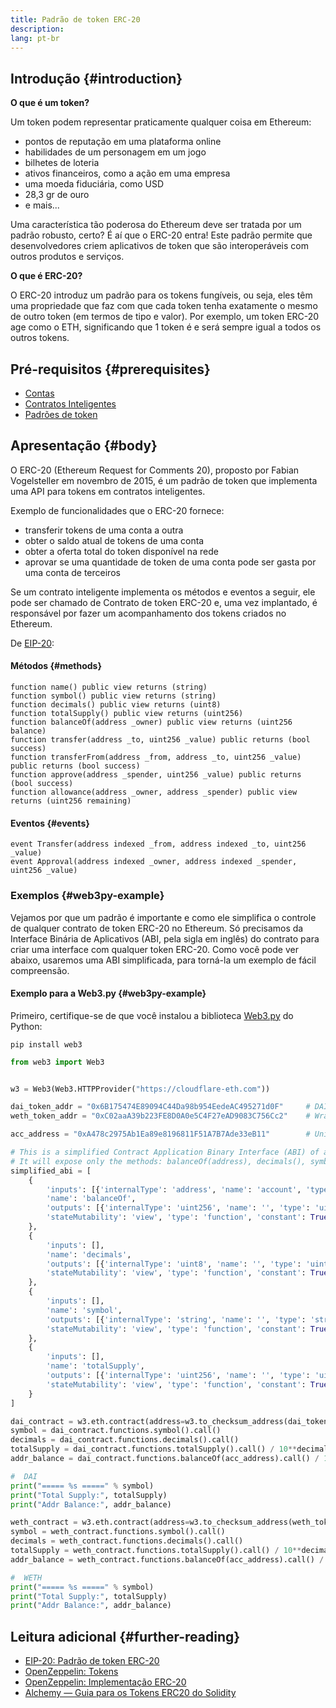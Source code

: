 ```yaml
---
title: Padrão de token ERC-20
description:
lang: pt-br
---
```


## Introdução {#introduction}

**O que é um token?**

Um token podem representar praticamente qualquer coisa em Ethereum:

- pontos de reputação em uma plataforma online
- habilidades de um personagem em um jogo
- bilhetes de loteria
- ativos financeiros, como a ação em uma empresa
- uma moeda fiduciária, como USD
- 28,3 gr de ouro
- e mais...

Uma característica tão poderosa do Ethereum deve ser tratada por um padrão robusto, certo? É aí que o ERC-20 entra! Este padrão permite que desenvolvedores criem aplicativos de token que são interoperáveis com outros produtos e serviços.

**O que é ERC-20?**

O ERC-20 introduz um padrão para os tokens fungíveis, ou seja, eles têm uma propriedade que faz com que cada token tenha exatamente o mesmo de outro token (em termos de tipo e valor). Por exemplo, um token ERC-20 age como o ETH, significando que 1 token é e será sempre igual a todos os outros tokens.

## Pré-requisitos {#prerequisites}

- [Contas](/developers/docs/accounts)
- [Contratos Inteligentes](/developers/docs/smart-contracts/)
- [Padrões de token](/developers/docs/standards/tokens/)

## Apresentação {#body}

O ERC-20 (Ethereum Request for Comments 20), proposto por Fabian Vogelsteller em novembro de 2015, é um padrão de token que implementa uma API para tokens em contratos inteligentes.

Exemplo de funcionalidades que o ERC-20 fornece:

- transferir tokens de uma conta a outra
- obter o saldo atual de tokens de uma conta
- obter a oferta total do token disponível na rede
- aprovar se uma quantidade de token de uma conta pode ser gasta por uma conta de terceiros

Se um contrato inteligente implementa os métodos e eventos a seguir, ele pode ser chamado de Contrato de token ERC-20 e, uma vez implantado, é responsável por fazer um acompanhamento dos tokens criados no Ethereum.

De [EIP-20](https://eips.ethereum.org/EIPS/eip-20):

#### Métodos {#methods}

```solidity
function name() public view returns (string)
function symbol() public view returns (string)
function decimals() public view returns (uint8)
function totalSupply() public view returns (uint256)
function balanceOf(address _owner) public view returns (uint256 balance)
function transfer(address _to, uint256 _value) public returns (bool success)
function transferFrom(address _from, address _to, uint256 _value) public returns (bool success)
function approve(address _spender, uint256 _value) public returns (bool success)
function allowance(address _owner, address _spender) public view returns (uint256 remaining)
```

#### Eventos {#events}

```solidity
event Transfer(address indexed _from, address indexed _to, uint256 _value)
event Approval(address indexed _owner, address indexed _spender, uint256 _value)
```

### Exemplos {#web3py-example}

Vejamos por que um padrão é importante e como ele simplifica o controle de qualquer contrato de token ERC-20 no Ethereum. Só precisamos da Interface Binária de Aplicativos (ABI, pela sigla em inglês) do contrato para criar uma interface com qualquer token ERC-20. Como você pode ver abaixo, usaremos uma ABI simplificada, para torná-la um exemplo de fácil compreensão.

#### Exemplo para a Web3.py {#web3py-example}

Primeiro, certifique-se de que você instalou a biblioteca [Web3.py](https://web3py.readthedocs.io/en/stable/quickstart.html#installation) do Python:

```
pip install web3
```

```python
from web3 import Web3


w3 = Web3(Web3.HTTPProvider("https://cloudflare-eth.com"))

dai_token_addr = "0x6B175474E89094C44Da98b954EedeAC495271d0F"     # DAI
weth_token_addr = "0xC02aaA39b223FE8D0A0e5C4F27eAD9083C756Cc2"    # Wrapped ether (WETH)

acc_address = "0xA478c2975Ab1Ea89e8196811F51A7B7Ade33eB11"        # Uniswap V2: DAI 2

# This is a simplified Contract Application Binary Interface (ABI) of an ERC-20 Token Contract.
# It will expose only the methods: balanceOf(address), decimals(), symbol() and totalSupply()
simplified_abi = [
    {
        'inputs': [{'internalType': 'address', 'name': 'account', 'type': 'address'}],
        'name': 'balanceOf',
        'outputs': [{'internalType': 'uint256', 'name': '', 'type': 'uint256'}],
        'stateMutability': 'view', 'type': 'function', 'constant': True
    },
    {
        'inputs': [],
        'name': 'decimals',
        'outputs': [{'internalType': 'uint8', 'name': '', 'type': 'uint8'}],
        'stateMutability': 'view', 'type': 'function', 'constant': True
    },
    {
        'inputs': [],
        'name': 'symbol',
        'outputs': [{'internalType': 'string', 'name': '', 'type': 'string'}],
        'stateMutability': 'view', 'type': 'function', 'constant': True
    },
    {
        'inputs': [],
        'name': 'totalSupply',
        'outputs': [{'internalType': 'uint256', 'name': '', 'type': 'uint256'}],
        'stateMutability': 'view', 'type': 'function', 'constant': True
    }
]

dai_contract = w3.eth.contract(address=w3.to_checksum_address(dai_token_addr), abi=simplified_abi)
symbol = dai_contract.functions.symbol().call()
decimals = dai_contract.functions.decimals().call()
totalSupply = dai_contract.functions.totalSupply().call() / 10**decimals
addr_balance = dai_contract.functions.balanceOf(acc_address).call() / 10**decimals

#  DAI
print("===== %s =====" % symbol)
print("Total Supply:", totalSupply)
print("Addr Balance:", addr_balance)

weth_contract = w3.eth.contract(address=w3.to_checksum_address(weth_token_addr), abi=simplified_abi)
symbol = weth_contract.functions.symbol().call()
decimals = weth_contract.functions.decimals().call()
totalSupply = weth_contract.functions.totalSupply().call() / 10**decimals
addr_balance = weth_contract.functions.balanceOf(acc_address).call() / 10**decimals

#  WETH
print("===== %s =====" % symbol)
print("Total Supply:", totalSupply)
print("Addr Balance:", addr_balance)
```

## Leitura adicional {#further-reading}

- [EIP-20: Padrão de token ERC-20](https://eips.ethereum.org/EIPS/eip-20)
- [OpenZeppelin: Tokens](https://docs.openzeppelin.com/contracts/3.x/tokens#ERC20)
- [OpenZeppelin: Implementação ERC-20](https://github.com/OpenZeppelin/openzeppelin-contracts/blob/master/contracts/token/ERC20/ERC20.sol)
- [Alchemy — Guia para os Tokens ERC20 do Solidity](https://www.alchemy.com/overviews/erc20-solidity)
